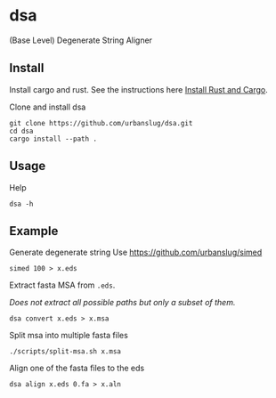 # dsa
(Base Level) Degenerate String Aligner

## Install
Install cargo and rust.
See the instructions here
[Install Rust and Cargo](https://doc.rust-lang.org/cargo/getting-started/installation.html).


Clone and install dsa
```
git clone https://github.com/urbanslug/dsa.git
cd dsa
cargo install --path .
```

## Usage

Help
```
dsa -h
```

## Example

Generate degenerate string
Use https://github.com/urbanslug/simed

```
simed 100 > x.eds
```

Extract fasta MSA from `.eds`.

_Does not extract all possible paths but only a subset of them._

```
dsa convert x.eds > x.msa
```


Split msa into multiple fasta files

```
./scripts/split-msa.sh x.msa
```


Align one of the fasta files to the eds
```
dsa align x.eds 0.fa > x.aln
```

